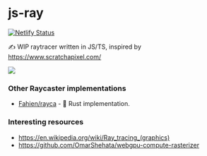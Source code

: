 # js-ray

[![Netlify Status](https://api.netlify.com/api/v1/badges/39bb4441-4f1d-4847-aeaa-2439d09c004e/deploy-status)](https://app.netlify.com/sites/js-ray/deploys)

✍️ WIP raytracer written in JS/TS, inspired by https://www.scratchapixel.com/

![](https://imgur.com/Bc8Noxd.png)

### Other Raycaster implementations

- [Fahien/rayca](https://github.com/Fahien/rayca) - 🦀 Rust implementation.


### Interesting resources

- https://en.wikipedia.org/wiki/Ray_tracing_(graphics)
- https://github.com/OmarShehata/webgpu-compute-rasterizer
